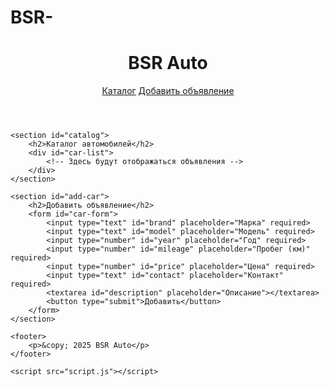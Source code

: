 # BSR-
<!DOCTYPE html>
<html lang="ru">
<head>
    <meta charset="UTF-8">
    <meta name="viewport" content="width=device-width, initial-scale=1.0">
    <title>BSR Auto</title>
    <link rel="stylesheet" href="style.css">
</head>
<body>
    <header>
        <h1>BSR Auto</h1>
        <nav>
            <a href="#catalog">Каталог</a>
            <a href="#add-car">Добавить объявление</a>
        </nav>
    </header>

    <section id="catalog">
        <h2>Каталог автомобилей</h2>
        <div id="car-list">
            <!-- Здесь будут отображаться объявления -->
        </div>
    </section>

    <section id="add-car">
        <h2>Добавить объявление</h2>
        <form id="car-form">
            <input type="text" id="brand" placeholder="Марка" required>
            <input type="text" id="model" placeholder="Модель" required>
            <input type="number" id="year" placeholder="Год" required>
            <input type="number" id="mileage" placeholder="Пробег (км)" required>
            <input type="number" id="price" placeholder="Цена" required>
            <input type="text" id="contact" placeholder="Контакт" required>
            <textarea id="description" placeholder="Описание"></textarea>
            <button type="submit">Добавить</button>
        </form>
    </section>

    <footer>
        <p>&copy; 2025 BSR Auto</p>
    </footer>

    <script src="script.js"></script>
</body>
</html>
